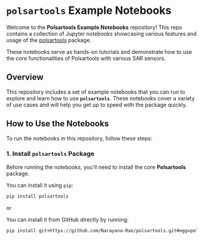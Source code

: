 # `polsartools` Example Notebooks

Welcome to the **Polsartools Example Notebooks** repository! This repo contains a collection of Jupyter notebooks showcasing various features and usage of the [polsartools](https://github.com/Narayana-Rao/polsartools) package.

These notebooks serve as hands-on tutorials and demonstrate how to use the core functionalities of Polsartools with various SAR sensors.

## Overview

This repository includes a set of example notebooks that you can run to explore and learn how to use **`polsartools`**. These notebooks cover a variety of use cases and will help you get up to speed with the package quickly.

## How to Use the Notebooks

To run the notebooks in this repository, follow these steps:

### 1. Install **`polsartools`** Package

Before running the notebooks, you'll need to install the core **Polsartools** package. 

You can install it using `pip`:

```bash
pip install polsartools
```

or 

You can install it from GitHub directly by running:

```bash
pip install git+https://github.com/Narayana-Rao/polsartools.git#egg=polsartools
```